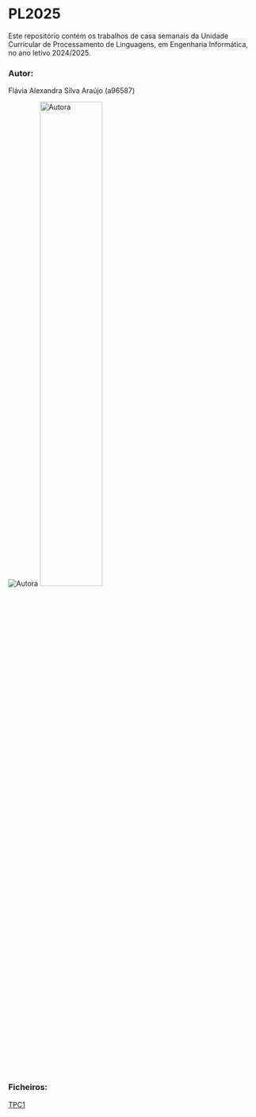 # PL2025

Este repositório contém os trabalhos de casa semanais da Unidade Curricular de Processamento de Linguagens, em Engenharia Informática, no ano letivo 2024/2025.


### Autor:
Flávia Alexandra Silva Araújo (a96587)

![Autora](https://avatars.githubusercontent.com/u/73347444?v=4)
<img alt="Autora" width="50%" href="https://avatars.githubusercontent.com/u/73347444?v=4">
### Ficheiros:
[TPC1](https://github.com/flaviaraujo/PL2025/tree/main/TPC1)
